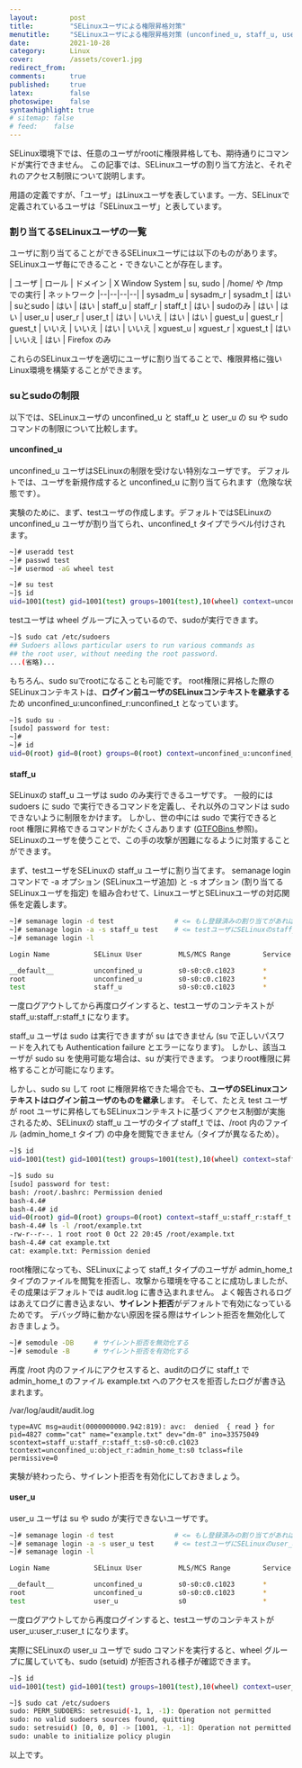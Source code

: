 ```yaml
---
layout:        post
title:         "SELinuxユーザによる権限昇格対策"
menutitle:     "SELinuxユーザによる権限昇格対策 (unconfined_u, staff_u, user_u)"
date:          2021-10-28
category:      Linux
cover:         /assets/cover1.jpg
redirect_from:
comments:      true
published:     true
latex:         false
photoswipe:    false
syntaxhighlight: true
# sitemap: false
# feed:    false
---
```


SELinux環境下では、任意のユーザがrootに権限昇格しても、期待通りにコマンドが実行できません。
この記事では、SELinuxユーザの割り当て方法と、それぞれのアクセス制限について説明します。

用語の定義ですが、「ユーザ」はLinuxユーザを表しています。一方、SELinuxで定義されているユーザは「SELinuxユーザ」と表しています。

### 割り当てるSELinuxユーザの一覧

ユーザに割り当てることができるSELinuxユーザには以下のものがあります。
SELinuxユーザ毎にできること・できないことが存在します。

| ユーザ | ロール | ドメイン | X Window System | su, sudo | /home/ や /tmp での実行 | ネットワーク
|--|--|--|--|
| sysadm_u | sysadm_r | sysadm_t | はい   | suとsudo | はい | はい
| staff_u  | staff_r  | staff_t  | はい   | sudoのみ | はい | はい
| user_u   | user_r   | user_t   | はい   | いいえ   | はい | はい
| guest_u  | guest_r  | guest_t  | いいえ | いいえ   | はい | いいえ
| xguest_u | xguest_r | xguest_t | はい   | いいえ   | はい | Firefox のみ

これらのSELinuxユーザを適切にユーザに割り当てることで、権限昇格に強いLinux環境を構築することができます。

### suとsudoの制限

以下では、SELinuxユーザの unconfined_u と staff_u と user_u の su や sudo コマンドの制限について比較します。

#### unconfined_u

unconfined_u ユーザはSELinuxの制限を受けない特別なユーザです。
デフォルトでは、ユーザを新規作成すると unconfined_u に割り当てられます（危険な状態です）。

実験のために、まず、testユーザの作成します。デフォルトではSELinuxの unconfined_u ユーザが割り当てられ、unconfined_t タイプでラベル付けされます。
```bash
~]# useradd test
~]# passwd test
~]# usermod -aG wheel test

~]# su test
~]$ id
uid=1001(test) gid=1001(test) groups=1001(test),10(wheel) context=unconfined_u:unconfined_r:unconfined_t:s0-s0:c0.c1023
```
testユーザは wheel グループに入っているので、sudoが実行できます。
```bash
~]$ sudo cat /etc/sudoers
## Sudoers allows particular users to run various commands as
## the root user, without needing the root password.
...(省略)...
```
もちろん、sudo suでrootになることも可能です。
root権限に昇格した際のSELinuxコンテキストは、**ログイン前ユーザのSELinuxコンテキストを継承する**ため unconfined_u:unconfined_r:unconfined_t となっています。
```bash
~]$ sudo su -
[sudo] password for test:
~]#
~]# id
uid=0(root) gid=0(root) groups=0(root) context=unconfined_u:unconfined_r:unconfined_t:s0-s0:c0.c1023
```

#### staff_u

SELinuxの staff_u ユーザは sudo のみ実行できるユーザです。
一般的には sudoers に sudo で実行できるコマンドを定義し、それ以外のコマンドは sudo できないように制限をかけます。
しかし、世の中には sudo で実行できると root 権限に昇格できるコマンドがたくさんあります ([GTFOBins 
](https://gtfobins.github.io/) 参照)。
SELinuxのユーザを使うことで、この手の攻撃が困難になるように対策することができます。

まず、testユーザをSELinuxの staff_u ユーザに割り当てます。
semanage login コマンドで -a オプション (SELinuxユーザ追加) と -s オプション (割り当てるSELinuxユーザを指定) を組み合わせて、LinuxユーザとSELinuxユーザの対応関係を定義します。
```bash
~]# semanage login -d test               # <= もし登録済みの割り当てがあれば削除する
~]# semanage login -a -s staff_u test    # <= testユーザにSELinuxのstaff_uユーザを割り当てる
~]# semanage login -l

Login Name           SELinux User         MLS/MCS Range        Service

__default__          unconfined_u         s0-s0:c0.c1023       *
root                 unconfined_u         s0-s0:c0.c1023       *
test                 staff_u              s0-s0:c0.c1023       *
```
一度ログアウトしてから再度ログインすると、testユーザのコンテキストが staff_u:staff_r:staff_t になります。

staff_u ユーザは sudo は実行できますが su はできません (su で正しいパスワードを入れても Authentication failure とエラーになります)。
しかし、該当ユーザが sudo su を使用可能な場合は、su が実行できます。
つまりroot権限に昇格することが可能になります。

しかし、sudo su して root に権限昇格できた場合でも、**ユーザのSELinuxコンテキストはログイン前ユーザのものを継承**します。
そして、たとえ test ユーザが root ユーザに昇格してもSELinuxコンテキストに基づくアクセス制御が実施されるため、SELinuxの staff_u ユーザのタイプ staff_t では、/root 内のファイル (admin_home_t タイプ) の中身を閲覧できません（タイプが異なるため）。
```bash
~]$ id
uid=1001(test) gid=1001(test) groups=1001(test),10(wheel) context=staff_u:staff_r:staff_t:s0-s0:c0.c1023

~]$ sudo su
[sudo] password for test:
bash: /root/.bashrc: Permission denied
bash-4.4#
bash-4.4# id
uid=0(root) gid=0(root) groups=0(root) context=staff_u:staff_r:staff_t:s0-s0:c0.c1023
bash-4.4# ls -l /root/example.txt
-rw-r--r--. 1 root root 0 Oct 22 20:45 /root/example.txt
bash-4.4# cat example.txt
cat: example.txt: Permission denied
```

root権限になっても、SELinuxによって staff_t タイプのユーザが admin_home_t タイプのファイルを閲覧を拒否し、攻撃から環境を守ることに成功しましたが、その成果はデフォルトでは audit.log に書き込まれません。
よく報告されるログはあえてログに書き込まない、**サイレント拒否**がデフォルトで有効になっているためです。
デバッグ時に動かない原因を探る際はサイレント拒否を無効化しておきましょう。

```bash
~]# semodule -DB     # サイレント拒否を無効化する
~]# semodule -B      # サイレント拒否を有効化する
```

再度 /root 内のファイルにアクセスすると、auditのログに staff_t で admin_home_t のファイル example.txt へのアクセスを拒否したログが書き込まれます。

/var/log/audit/audit.log
```
type=AVC msg=audit(0000000000.942:819): avc:  denied  { read } for  pid=4827 comm="cat" name="example.txt" dev="dm-0" ino=33575049 scontext=staff_u:staff_r:staff_t:s0-s0:c0.c1023 tcontext=unconfined_u:object_r:admin_home_t:s0 tclass=file permissive=0
```
実験が終わったら、サイレント拒否を有効化にしておきましょう。

#### user_u

user_u ユーザは su や sudo が実行できないユーザです。

```bash
~]# semanage login -d test               # <= もし登録済みの割り当てがあれば削除する
~]# semanage login -a -s user_u test     # <= testユーザにSELinuxのuser_uユーザを割り当てる
~]# semanage login -l

Login Name           SELinux User         MLS/MCS Range        Service

__default__          unconfined_u         s0-s0:c0.c1023       *
root                 unconfined_u         s0-s0:c0.c1023       *
test                 user_u               s0                   *
```
一度ログアウトしてから再度ログインすると、testユーザのコンテキストが user_u:user_r:user_t になります。

実際にSELinuxの user_u ユーザで sudo コマンドを実行すると、wheel グループに属していても、sudo (setuid) が拒否される様子が確認できます。
```bash
~]$ id
uid=1001(test) gid=1001(test) groups=1001(test),10(wheel) context=user_u:user_r:user_t:s0

~]$ sudo cat /etc/sudoers
sudo: PERM_SUDOERS: setresuid(-1, 1, -1): Operation not permitted
sudo: no valid sudoers sources found, quitting
sudo: setresuid() [0, 0, 0] -> [1001, -1, -1]: Operation not permitted
sudo: unable to initialize policy plugin
```
以上です。



